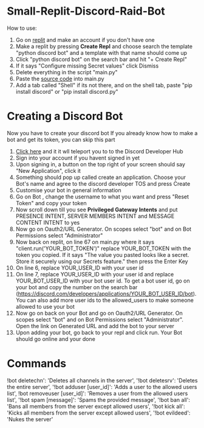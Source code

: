 # Small-Replit-Discord-Raid-Bot
How to use:
1. Go on [replit](https://replit.com/) and make an account if you don't have one
2. Make a replit by pressing **Create Repl** and choose search the template "python discord bot" and a template with that name should come up
3. Click "python discord bot" on the search bar and hit  "+ Create Repl"
4. If it says "Configure missing Secret values" click Dismiss
5. Delete everything in the script "main.py"
6. Paste the [source code](https://github.com/intrken/Small-Replit-Discord-Raid-Bot/blob/main/source_code.py) into main.py
7. Add a tab called "Shell" if its not there, and on the shell tab, paste "pip install discord" or "pip install discord.py"
# Creating a Discord Bot
Now you have to create your discord bot
If you already know how to make a bot and get its token, you can skip this part
1. [Click here](https://discord.com/developers/applications) and it it wll teleport you to to the Discord Developer Hub
2. Sign into your account if you havent signed in yet
3. Upon signing in, a button on the top right of your screen should say "New Application", click it
4. Something should pop up called create an application. Choose your Bot's name and agree to the discord developer TOS and press Create
5. Customise your bot in general information
6. Go on Bot , change the username to what you want and press "Reset Token" and copy your token
7. Now scroll down till you see **Privileged Gateway Intents** and put PRESENCE INTENT, SERVER MEMBERS INTENT and MESSAGE CONTENT INTENT to yes
8. Now go on Oauth2/URL Generator. On scopes select "bot" and on Bot Permissions select "Administrator"
9. Now back on replit, on line 67 on main.py where it says "client.run('YOUR_BOT_TOKEN')" replace YOUR_BOT_TOKEN with the token you copied. If it says "The value you pasted looks like a secret.
Store it securely using our Secrets feature." then press the Enter Key
10. On line 6, replace YOUR_USER_ID with your user id
11. On line 7, replace YOUR_USER_ID with your user id and replace YOUR_BOT_USER_ID with your bot user id. To get a bot user id, go on your bot and copy the number on the search bar (https://discord.com/developers/applications/YOUR_BOT_USER_ID/bot). You can also add more user ids to the allowed_users to make someone allowed to use your bot
12. Now go on back on your Bot and go on Oauth2/URL Generator. On scopes select "bot" and on Bot Permissions select "Administrator". Open the link on Generated URL and add the bot to your server
13. Upon adding your bot, go back to your repl and click run. Your Bot should go online and your done
# Commands
!bot deletechn': 'Deletes all channels in the server',
'!bot deletesrv': 'Deletes the entire server',
'!bot adduser [user_id]': 'Adds a user to the allowed users list',
!bot removeuser [user_id]': 'Removes a user from the allowed users list',
'!bot spam [message]': 'Spams the provided message',
'!bot ban all': 'Bans all members from the server except allowed users',
'!bot kick all': 'Kicks all members from the server except allowed users',
'!bot evildeed': 'Nukes the server'
